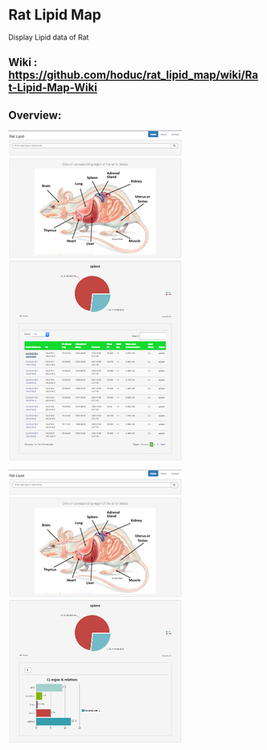# Rat Lipid Map

Display Lipid data of Rat

## Wiki : https://github.com/hoduc/rat_lipid_map/wiki/Rat-Lipid-Map-Wiki

## Overview:

![demo1](https://raw.githubusercontent.com/hoduc/rat_lipid_map/master/demo/demo1.png)

![demo2](https://raw.githubusercontent.com/hoduc/rat_lipid_map/master/demo/demo2.png)